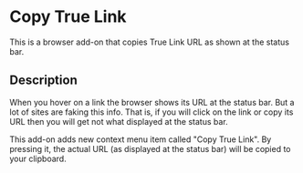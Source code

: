 # Copy True Link

This is a browser add-on that copies True Link URL as shown at the status bar.

## Description

When you hover on a link the browser shows its URL at the status bar. But a lot of sites are faking this info. That is, if you will click on the link or copy its URL then you will get not what displayed at the status bar.

This add-on adds new context menu item called "Copy True Link". By pressing it, the actual URL (as displayed at the status bar) will be copied to your clipboard.